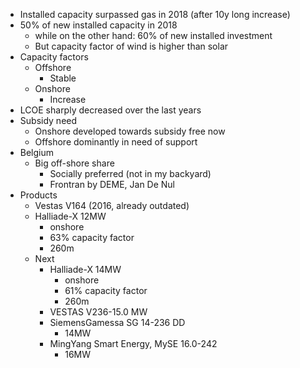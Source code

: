 - Installed capacity surpassed gas in 2018 (after 10y long increase)
- 50% of new installed capacity in 2018
	- while on the other hand: 60% of new installed investment
	- But capacity factor of wind is higher than solar
- Capacity factors
	- Offshore
		- Stable
	- Onshore
		- Increase
- LCOE sharply decreased over the last years
- Subsidy need
	- Onshore developed towards subsidy free now
	- Offshore dominantly in need of support
- Belgium
	- Big off-shore share
		- Socially preferred (not in my backyard)
		- Frontran by DEME, Jan De Nul
- Products
	- Vestas V164 (2016, already outdated)
	- Halliade-X 12MW
		- onshore
		- 63% capacity factor
		- 260m
	- Next
		- Halliade-X 14MW
			- onshore
			- 61% capacity factor
			- 260m
		- VESTAS V236-15.0 MW
		- SiemensGamessa SG 14-236 DD
			- 14MW
		- MingYang Smart Energy, MySE 16.0-242
			- 16MW